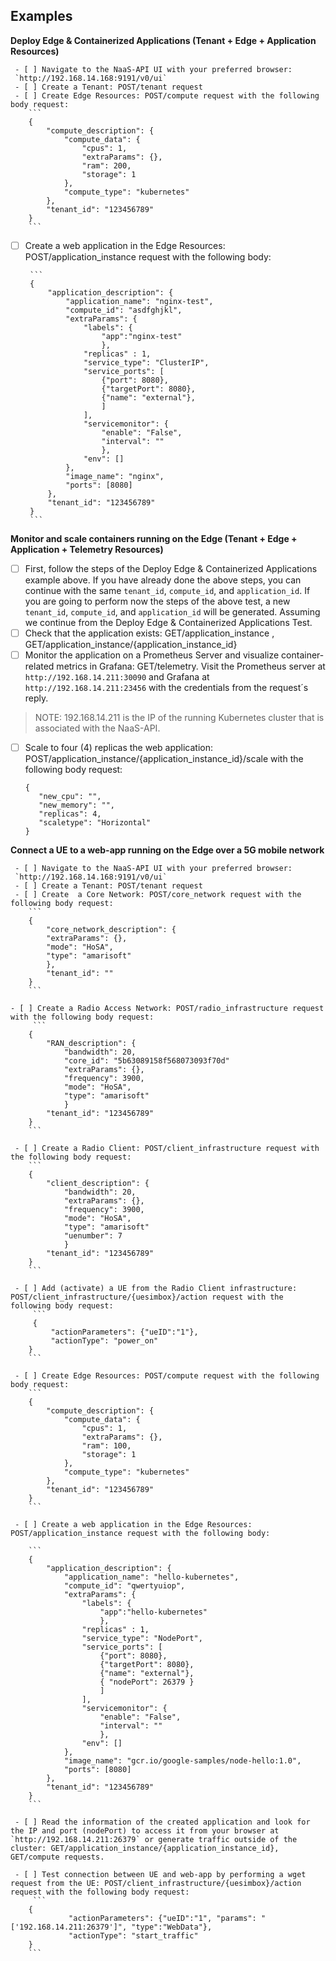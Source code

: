 ﻿## Examples

**Deploy Edge & Containerized Applications (Tenant + Edge + Application Resources)**

	
	 - [ ] Navigate to the NaaS-API UI with your preferred browser:
	 `http://192.168.14.168:9191/v0/ui`
	 - [ ] Create a Tenant: POST/tenant request
	 - [ ] Create Edge Resources: POST/compute request with the following body request:
		```
		{	
			"compute_description": {
				"compute_data": {
					"cpus": 1,
					"extraParams": {},
					"ram": 200,
					"storage": 1
				},
				"compute_type": "kubernetes"
			},
			"tenant_id": "123456789"
		}
		```

 - [ ] Create a web application in the Edge Resources: POST/application_instance request with the following body:

		```
		{
			"application_description": {
				"application_name": "nginx-test",
				"compute_id": "asdfghjkl",
				"extraParams": {
					"labels": {
						"app":"nginx-test"
						},
					"replicas" : 1,
					"service_type": "ClusterIP",
					"service_ports": [
						{"port": 8080},
						{"targetPort": 8080},
						{"name": "external"},
						]
					],
					"servicemonitor": {
						"enable": "False",
						"interval": ""
						},
					"env": []
				},
				"image_name": "nginx",
				"ports": [8080]
			},
			"tenant_id": "123456789"
		}
		```

 **Monitor and scale containers running on the Edge (Tenant + Edge + Application + Telemetry Resources)**

 - [ ] First, follow the steps of the Deploy Edge & Containerized Applications example above. If you have already done the above steps, you can continue with the same `tenant_id`, `compute_id`, and `application_id`. If you are going to perform now the steps of the above test, a new `tenant_id`, `compute_id`, and `application_id` will be generated. Assuming we continue from the Deploy Edge & Containerized Applications Test.
 - [ ] Check that the application exists: GET/application_instance , GET/application_instance/{application_instance_id}
 - [ ] Monitor the application on a Prometheus Server and visualize container-related metrics in Grafana: GET/telemetry. Visit the Prometheus server at `http://192.168.14.211:30090` and Grafana at `http://192.168.14.211:23456` with the credentials from the request´s reply.

> NOTE: 192.168.14.211 is the IP of the running Kubernetes cluster that is associated with the NaaS-API.

 - [ ] Scale to four (4) replicas the web application: POST/application_instance/{application_instance_id}/scale with the following body request:
	 ```
	{
		"new_cpu": "",
		"new_memory": "",
		"replicas": 4,
		"scaletype": "Horizontal"
	}
	```
	

  **Connect a UE to a web-app running on the Edge over a 5G mobile network**

	 - [ ] Navigate to the NaaS-API UI with your preferred browser:
	 `http://192.168.14.168:9191/v0/ui`
	 - [ ] Create a Tenant: POST/tenant request
	 - [ ] Create  a Core Network: POST/core_network request with the following body request:
		```
		{
			"core_network_description": {
			"extraParams": {},
			"mode": "HoSA",
			"type": "amarisoft"
			},
			"tenant_id": ""
		}
		```

	- [ ] Create a Radio Access Network: POST/radio_infrastructure request with the following body request:
		 ```
		{
			"RAN_description": { 
				"bandwidth": 20,
				"core_id": "5b63089158f568073093f70d"
				"extraParams": {},
				"frequency": 3900,
				"mode": "HoSA",
				"type": "amarisoft"
				}
			"tenant_id": "123456789"
		}
		```

	 - [ ] Create a Radio Client: POST/client_infrastructure request with the following body request:
		```
		{
			"client_description": { 
				"bandwidth": 20,
				"extraParams": {},
				"frequency": 3900,
				"mode": "HoSA",
				"type": "amarisoft"
				"uenumber": 7
				}
			"tenant_id": "123456789"
		}
		```

	 - [ ] Add (activate) a UE from the Radio Client infrastructure: POST/client_infrastructure/{uesimbox}/action request with the following body request:
		 ```
		 {
			 "actionParameters": {"ueID":"1"},
			 "actionType": "power_on"
		}
		```

	 - [ ] Create Edge Resources: POST/compute request with the following body request:
		```
		{	
			"compute_description": {
				"compute_data": {
					"cpus": 1,
					"extraParams": {},
					"ram": 100,
					"storage": 1
				},
				"compute_type": "kubernetes"
			},
			"tenant_id": "123456789"
		}
		```

	 - [ ] Create a web application in the Edge Resources: POST/application_instance request with the following body:

		```
		{
			"application_description": {
				"application_name": "hello-kubernetes",
				"compute_id": "qwertyuiop",
				"extraParams": {
					"labels": {
						"app":"hello-kubernetes"
						},
					"replicas" : 1,
					"service_type": "NodePort",
					"service_ports": [
						{"port": 8080},
						{"targetPort": 8080},
						{"name": "external"},
						{ "nodePort": 26379 }
						]
					],
					"servicemonitor": {
						"enable": "False",
						"interval": ""
						},
					"env": []
				},
				"image_name": "gcr.io/google-samples/node-hello:1.0",
				"ports": [8080]
			},
			"tenant_id": "123456789"
		}
		```

	 - [ ] Read the information of the created application and look for the IP and port (nodePort) to access it from your browser at `http://192.168.14.211:26379` or generate traffic outside of the cluster: GET/application_instance/{application_instance_id}, GET/compute requests.

	 - [ ] Test connection between UE and web-app by performing a wget request from the UE: POST/client_infrastructure/{uesimbox}/action request with the following body request:
		 ```
		{
				 "actionParameters": {"ueID":"1", "params": "['192.168.14.211:26379']", "type":"WebData"},
				 "actionType": "start_traffic"
		}
		```



